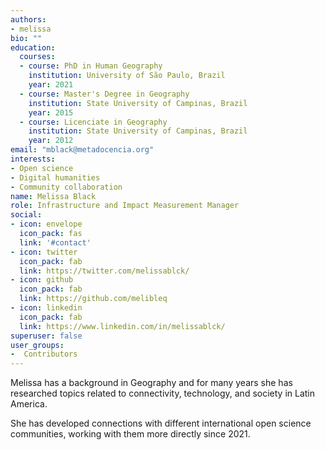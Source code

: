 ```yaml
---
authors:
- melissa
bio: ""
education:
  courses:
  - course: PhD in Human Geography
    institution: University of São Paulo, Brazil
    year: 2021
  - course: Master's Degree in Geography
    institution: State University of Campinas, Brazil
    year: 2015
  - course: Licenciate in Geography
    institution: State University of Campinas, Brazil
    year: 2012
email: "mblack@metadocencia.org"
interests:
- Open science
- Digital humanities
- Community collaboration
name: Melissa Black
role: Infrastructure and Impact Measurement Manager
social:
- icon: envelope
  icon_pack: fas
  link: '#contact'
- icon: twitter
  icon_pack: fab
  link: https://twitter.com/melissablck/
- icon: github
  icon_pack: fab
  link: https://github.com/melibleq
- icon: linkedin
  icon_pack: fab
  link: https://www.linkedin.com/in/melissablck/
superuser: false
user_groups:
-  Contributors
---
```


Melissa has a background in Geography and for many years she has researched topics related  to connectivity, technology, and society in Latin America. 

She has developed connections with different international open science communities, working with them more directly since 2021.
